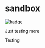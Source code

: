 # sandbox

![badge](https://img.shields.io/endpoint?url=https://gist.githubusercontent.com/mamercad/c0720523c8f03bfe45de517bbf0ac36a/raw/sandbox-badges.json)

Just testing more

Testing
